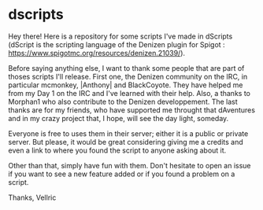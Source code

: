 # dscripts
Hey there!
Here is a repository for some scripts I've made in dScripts (dScript is the scripting language of the Denizen plugin for Spigot : https://www.spigotmc.org/resources/denizen.21039/).

Before saying anything else, I want to thank some people that are part of thoses scripts I'll release. First one, the Denizen community on the IRC, in particular mcmonkey, |Anthony| and BlackCoyote. They have helped me from my Day 1 on the IRC and I've learned with their help. Also, a thanks to Morphan1 who also contribute to the Denizen developpement. The last thanks are for my friends, who have supported me throught that dAventures and in my crazy project that, I hope, will see the day light, someday.

Everyone is free to uses them in their server; either it is a public or private server. But please, it would be great considering giving me a credits and even a link to where you found the script to anyone asking about it.

Other than that, simply have fun with them. Don't hesitate to open an issue if you want to see a new feature added or if you found a problem on a script.

Thanks,
Vellric
